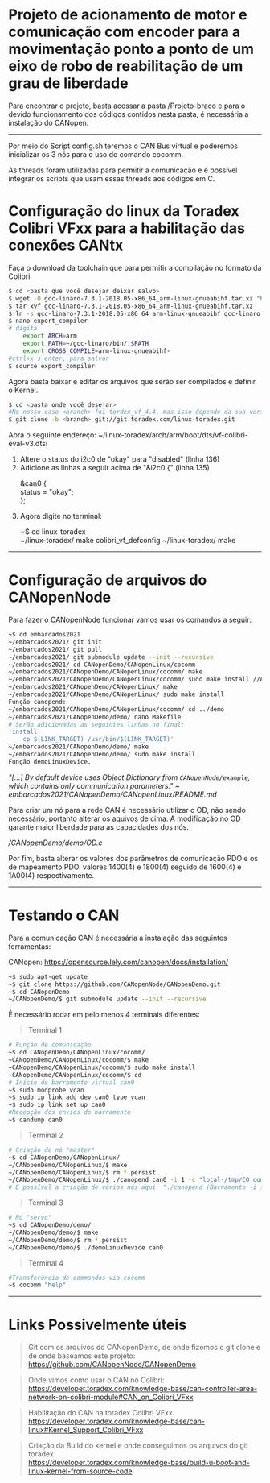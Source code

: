 # Projeto de acionamento de motor e comunicação com encoder para a movimentação ponto a ponto de um eixo de robo de reabilitação de um grau de liberdade

Para encontrar o projeto, basta acessar a pasta /Projeto-braco e para o devido funcionamento dos códigos contidos nesta pasta, é necessária a instalação do CANopen.

<hr>

Por meio do Script config.sh teremos o CAN Bus virtual e poderemos inicializar os 3 nós para o uso do comando cocomm.

As threads foram utilizadas para permitir a comunicação e é possível integrar os scripts que usam essas threads aos códigos em C.


# Configuração do linux da Toradex Colibri VFxx para a habilitação das conexões CANtx

Faça o download da toolchain que para permitir a compilação no formato da Colibri.

```sh
$ cd <pasta que você desejar deixar salvo>
$ wget -O gcc-linaro-7.3.1-2018.05-x86_64_arm-linux-gnueabihf.tar.xz "https://releases.linaro.org/components/toolchain/binaries/7.3-2018.05/arm-linux-gnueabihf/gcc-linaro-7.3.1-2018.05-x86_64_arm-linux-gnueabihf.tar.xz"
$ tar xvf gcc-linaro-7.3.1-2018.05-x86_64_arm-linux-gnueabihf.tar.xz
$ ln -s gcc-linaro-7.3.1-2018.05-x86_64_arm-linux-gnueabihf gcc-linaro
$ nano export_compiler
# digita
	export ARCH=arm
	export PATH=~/gcc-linaro/bin/:$PATH
	export CROSS_COMPILE=arm-linux-gnueabihf-
#ctrl+x s enter, para salvar
$ source export_compiler
```

Agora basta baixar e editar os arquivos que serão ser compilados e definir o Kernel.

```sh
$ cd <pasta onde você desejar>
#No nosso caso <branch> foi tordex_vf_4.4, mas isso depende da sua versão, isso é explicado mais a fundo em developer.toradex.com
$ git clone -b <branch> git://git.toradex.com/linux-toradex.git
```
Abra o seguinte endereço: ~/linux-toradex/arch/arm/boot/dts/vf-colibri-eval-v3.dtsi 

<ol>
<li>Altere o status do i2c0 de "okay" para "disabled" (linha 136)</li>
<li>Adicione as linhas a seguir acima de "&i2c0 {" (linha 135)
	<p> &can0 {<br>
       	status = "okay";<br>
				};</p></li>
<li>Agora digite no terminal:
<p>~$ cd linux-toradex <br>
~/linux-toradex/ make colibri_vf_defconfig
~/linux-toradex/ make
</p>
</li>
</ol>

<hr>

# Configuração de arquivos do CANopenNode

Para fazer o CANopenNode funcionar vamos usar os comandos a seguir:
```sh
~$ cd embarcados2021
~/embarcados2021/ git init
~/embarcados2021/ git pull
~/embarcados2021/ git submodule update --init --recursive
~/embarcados2021/ cd CANopenDemo/CANopenLinux/cocomm
~/embarcados2021/CANopenDemo/CANopenLinux/cocomm/ make
~/embarcados2021/CANopenDemo/CANopenLinux/cocomm/ sudo make install //Adicionando a função cocomm no Terminal
~/embarcados2021/CANopenDemo/CANopenLinux/ make
~/embarcados2021/CANopenDemo/CANopenLinux/ sudo make install
Função canopend: 
~/embarcados2021/CANopenDemo/CANopenLinux/cocomm/ cd ../demo
~/embarcados2021/CANopenDemo/demo/ nano Makefile
# Serão adicionadas as seguintes linhas no final:
'install:
	cp $(LINK_TARGET) /usr/bin/$(LINK_TARGET)'
~/embarcados2021/CANopenDemo/demo/ make
~/embarcados2021/CANopenDemo/demo/ sudo make install
Função demoLinuxDevice.
```


<i>"[...] By default device uses Object Dictionary from `CANopenNode/example`, which contains only communication parameters." ~ embarcados2021/CANopenDemo/CANopenLinux/README.md</i>

Para criar um nó para a rede CAN é necessário utilizar o OD, não sendo necessário, portanto alterar os aquivos de cima. A modificação no OD garante maior liberdade para as capacidades dos nós.

<i>/CANopenDemo/demo/OD.c</i>

Por fim, basta alterar os valores dos parâmetros de comunicação PDO e os de mapeamento PDO.  valores 1400(4) e 1800(4) seguido de 1600(4) e 1A00(4) respectivamente. 



<hr>

# Testando o CAN

Para a comunicação CAN é necessária a instalação das seguintes ferramentas:

CANopen:
https://opensource.lely.com/canopen/docs/installation/

```sh
~$ sudo apt-get update
~$ git clone https://github.com/CANopenNode/CANopenDemo.git
~$ cd CANopenDemo
~/CANopenDemo/$ git submodule update --init --recursive
```
É necessário rodar em pelo menos 4 terminais diferentes: 

> Terminal 1
```sh
# Função de comunicação
~$ cd CANopenDemo/CANopenLinux/cocomm/
~CANopenDemo/CANopenLinux/cocomm/$ make
~CANopenDemo/CANopenLinux/cocomm/$ sudo make install
~CANopenDemo/CANopenLinux/cocomm/$ cd
# Início do barramento virtual can0 
~$ sudo modprobe vcan
~$ sudo ip link add dev can0 type vcan
~$ sudo ip link set up can0
#Recepção dos envios do barramento 
~$ candump can0
```

> Terminal 2
```sh
# Criação de nó "master"
~$ cd CANopenDemo/CANopenLinux/
~/CANopenDemo/CANopenLinux/$ make
~/CANopenDemo/CANopenLinux/$ rm *.persist
~/CANopenDemo/CANopenLinux/$ ./canopend can0 -i 1 -c "local-/tmp/CO_command_socket"
# É possível a criação de vários nós aqui  "./canopend (Barramento -i id-Nó)"
```

> Terminal 3
```sh
# Nó "servo"
~$ cd CANopenDemo/demo/
~/CANopenDemo/demo/$ make
~/CANopenDemo/demo/$ rm *.persist
~/CANopenDemo/demo/$ ./demoLinuxDevice can0
```

> Terminal 4
```sh
#Transferência de commandos via cocomm
~$ cocomm "help"
```

<hr>

# Links Possivelmente úteis

> Git com os arquivos do CANopenDemo, de onde fizemos o git clone e de onde baseamos este projeto:
https://github.com/CANopenNode/CANopenDemo

>Onde vimos como usar o CAN no Colibri:
https://developer.toradex.com/knowledge-base/can-controller-area-network-on-colibri-module#CAN_on_Colibri_VFxx

> Habilitação do CAN na toradex Colibri VFxx <br>
https://developer.toradex.com/knowledge-base/can-linux#Kernel_Support_Colibri_VFxx

> Criação da Build do kernel e onde conseguimos os arquivos do git toradex <br>
https://developer.toradex.com/knowledge-base/build-u-boot-and-linux-kernel-from-source-code
